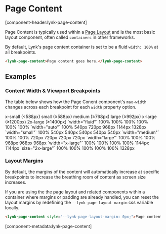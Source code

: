 # Page Content

[component-header:lynk-page-content]

Page Content is typically used within a [Page Layout](/components/page-layout) and is the most basic layout component, often called `containers` in other frameworks.

By default, Lynk's page content container is set to be a fluid `width: 100%` at all breakpoints.

```html preview
<lynk-page-content>Page content goes here.</lynk-page-content>
```

## Examples

### Content Width & Viewport Breakpoints

The table below shows how the Page Conent component's `max-width` changes across each breakpoint for each `width` property option.

<lynk-table>
    <lynk-thead>
        <lynk-tr>
            <lynk-th></lynk-th>
            <lynk-th>x-small (<588px)</lynk-th>
            <lynk-th>small (≥588px)</lynk-th>
            <lynk-th>medium (≥768px)</lynk-th>
            <lynk-th>large (≥992px)</lynk-th>
            <lynk-th>x-large (≥1200px)</lynk-th>
            <lynk-th>2x-large (≥1400px)</lynk-th>
        </lynk-tr>
    </lynk-thead>
    <lynk-tbody>
        <lynk-tr>
            <lynk-td>`width="fluid"`</lynk-td>
            <lynk-td>100%</lynk-td>
            <lynk-td>100%</lynk-td>
            <lynk-td>100%</lynk-td>
            <lynk-td>100%</lynk-td>
            <lynk-td>100%</lynk-td>
            <lynk-td>100%</lynk-td>
        </lynk-tr>
        <lynk-tr>
            <lynk-td>`width="auto"`</lynk-td>
            <lynk-td>100%</lynk-td>
            <lynk-td>540px</lynk-td>
            <lynk-td>720px</lynk-td>
            <lynk-td>968px</lynk-td>
            <lynk-td>1144px</lynk-td>
            <lynk-td>1328px</lynk-td>
        </lynk-tr>
        <lynk-tr>
            <lynk-td>`width="small"`</lynk-td>
            <lynk-td>100%</lynk-td>
            <lynk-td>540px</lynk-td>
            <lynk-td>540px</lynk-td>
            <lynk-td>540px</lynk-td>
            <lynk-td>540px</lynk-td>
            <lynk-td>540px</lynk-td>
        </lynk-tr>
        <lynk-tr>
            <lynk-td>`width="medium"`</lynk-td>
            <lynk-td>100%</lynk-td>
            <lynk-td>100%</lynk-td>
            <lynk-td>720px</lynk-td>
            <lynk-td>720px</lynk-td>
            <lynk-td>720px</lynk-td>
            <lynk-td>720px</lynk-td>
        </lynk-tr>
        <lynk-tr>
            <lynk-td>`width="large"`</lynk-td>
            <lynk-td>100%</lynk-td>
            <lynk-td>100%</lynk-td>
            <lynk-td>100%</lynk-td>
            <lynk-td>968px</lynk-td>
            <lynk-td>968px</lynk-td>
            <lynk-td>968px</lynk-td>
        </lynk-tr>
        <lynk-tr>
            <lynk-td>`width="x-large"`</lynk-td>
            <lynk-td>100%</lynk-td>
            <lynk-td>100%</lynk-td>
            <lynk-td>100%</lynk-td>
            <lynk-td>100%</lynk-td>
            <lynk-td>1144px</lynk-td>
            <lynk-td>1144px</lynk-td>
        </lynk-tr>
        <lynk-tr>
            <lynk-td>`size="2x-large"`</lynk-td>
            <lynk-td>100%</lynk-td>
            <lynk-td>100%</lynk-td>
            <lynk-td>100%</lynk-td>
            <lynk-td>100%</lynk-td>
            <lynk-td>100%</lynk-td>
            <lynk-td>1328px</lynk-td>
        </lynk-tr>
    </lynk-tbody>
</lynk-table>

<br />

### Layout Margins

By default, the margins of the content will automatically increase at specific breakpoints to increase the breathing room of content as screen size increases. 

If you are using the the page layout and related components within a container where margins or padding are already handled, you can reset the layout margins by redefining the `--lynk-page-layout-margin` css variable locally.

```html preview
<lynk-page-content style="--lynk-page-layout-margin: 0px;">Page content goes here.</lynk-page-content>
```

[component-metadata:lynk-page-content]
